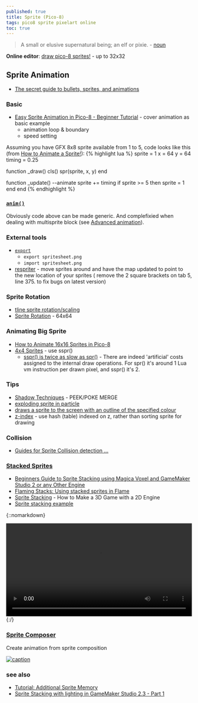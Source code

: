 ```yaml
---
published: true
title: Sprite (Pico-8)
tags: pico8 sprite pixelart online
toc: true
---
```

> A small or elusive supernatural being; an elf or pixie. - [noun](https://www.wordnik.com/words/sprite)

<link rel="shortcut icon" href="https://static.wikia.nocookie.net/pico-8/images/4/4a/Site-favicon.ico/revision/latest?cb=20210713144653" type="image/x-icon" />

**Online editor**: [draw pico-8 sprites!](https://nerdyteachers.com/PICO-8/Draw/Sprite/) - up to 32x32

## Sprite Animation
- [The secret guide to bullets, sprites, and animations](https://www.lexaloffle.com/bbs/?tid=44686)

### Basic
- [Easy Sprite Animation in Pico-8 - Beginner Tutorial](https://www.youtube.com/watch?v=8JQz2SL5_Js) - cover animation as basic example
	- animation loop & boundary
    - speed setting

Assuming you have GFX 8x8 sprite available from 1 to 5, code looks like this (from [How to Animate a Sprite!](https://nerdyteachers.com/PICO-8/Game_Mechanics/?tutorial=4)):
{% highlight lua %}
sprite = 1
x = 64
y = 64
timing = 0.25

function _draw()
    cls()
    spr(sprite, x, y)
end

function _update()
    --animate
    sprite += timing
    if sprite >= 5 then sprite = 1 end
end
{% endhighlight %}

###  [`anim()`](https://www.lexaloffle.com/bbs/?tid=3115&autoplay=1#pp)

Obviously code above can be made generic.
And complefixied when dealing with multisprite block (see [Advanced animation](https://www.lexaloffle.com/bbs/?pid=19274&tid=3135&autoplay=1#pp)).

### External tools
- [`export`](https://youtu.be/srPKBhzgZhc?feature=shared&t=724)
	- `export spritesheet.png`
	- `import spritesheet.png`
- [respriter](https://www.lexaloffle.com/bbs/?tid=35255) -  move sprites around and have the map updated to point to the new location of your sprites ( remove the 2 square brackets on tab 5, line 375. to fix bugs on latest version)

### Sprite Rotation
- [tline sprite rotation/scaling](https://www.lexaloffle.com/bbs/?pid=78451)
- [Sprite Rotation](https://www.lexaloffle.com/bbs/?tid=41632) - 64x64

### Animating Big Sprite

- [How to Animate 16x16 Sprites in Pico-8](https://www.youtube.com/watch?v=LkA5NhHFoVM)
- [4x4 Sprites](https://www.lexaloffle.com/bbs/?tid=3287) - use sspr()
	- [sspr() is twice as slow as spr()](https://www.lexaloffle.com/bbs/?pid=20105#p) - There are indeed 'artificial' costs assigned to the internal draw operations. For spr() it's around 1 Lua vm instruction per drawn pixel, and sspr() it's 2.

### Tips
- [Shadow Techniques](https://www.lexaloffle.com/bbs/?tid=27653) - PEEK/POKE MERGE
- [exploding sprite in particle](https://www.lexaloffle.com/bbs/?tid=39162)
- [draws a sprite to the screen with an outline of the specified colour](https://gist.github.com/Liquidream/1b419261dc324708f008f24ee6d13d7b)
- [z-index](https://www.lexaloffle.com/bbs/?pid=35182) - use hash (table) indexed on z, rather than sorting sprite for drawing

### Collision
- [Guides for Sprite Collision detection ...](https://www.lexaloffle.com/bbs/?tid=28145)

### [Stacked Sprites](https://www.youtube.com/watch?v=_Z5eg9UvLRw)

- [Beginners Guide to Sprite Stacking using Magica Voxel and GameMaker Studio 2 or any Other Engine](https://medium.com/@avsnoopy/beginners-guide-to-sprite-stacking-in-gamemaker-studio-2-and-magica-voxel-part-1-f7a1394569c0)
- [Flaming Stacks: Using stacked sprites in Flame](https://blog.codemagic.io/flaming-stacks/)
- [Sprite Stacking](https://www.samd.is/2020/04/10/sprite-stacking.html) -  How to Make a 3D Game with a 2D Engine
- [Sprite stacking example](https://www.lexaloffle.com/bbs/?pid=80083)

{::nomarkdown}
<div class="myvideo">
   <video  style="display:block; width:100%; height:auto;" autoplay controls loop="loop">
       <source src="https://preview.redd.it/nagwcs5ih9db1.gif?format=mp4&s=de675ac91c34d5696dbac07e8030629e746e882b"  type="video/mp4"  />
   </video>
</div>
{:/}

### [Sprite Composer](https://www.lexaloffle.com/bbs/?tid=50974)

Create animation from sprite composition

[ ![caption](https://www.lexaloffle.com/media/72593/home_explore%20p8_0.gif) ](https://www.lexaloffle.com/bbs/?tid=50908)


### see also
- [Tutorial: Additional Sprite Memory](https://www.lexaloffle.com/bbs/?tid=33758)
- [Sprite Stacking with lighting in GameMaker Studio 2.3 - Part 1](https://www.youtube.com/watch?v=DNDwo7855Gs)
